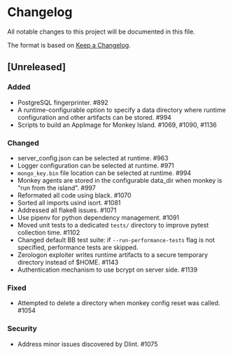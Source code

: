 # Changelog
All notable changes to this project will be documented in this file.

The format is based on [Keep a Changelog](https://keepachangelog.com/en/1.0.0/).

## [Unreleased]
### Added
- PostgreSQL fingerprinter. #892
- A runtime-configurable option to specify a data directory where runtime
  configuration and other artifacts can be stored. #994
- Scripts to build an AppImage for Monkey Island. #1069, #1090, #1136

### Changed
- server_config.json can be selected at runtime. #963
- Logger configuration can be selected at runtime. #971
- `mongo_key.bin` file location can be selected at runtime. #994
- Monkey agents are stored in the configurable data_dir when monkey is "run
  from the island". #997
- Reformated all code using black. #1070
- Sorted all imports usind isort. #1081
- Addressed all flake8 issues. #1071
- Use pipenv for python dependency management. #1091
- Moved unit tests to a dedicated `tests/` directory to improve pytest
  collection time. #1102
- Changed default BB test suite: if `--run-performance-tests` flag is not specified,
 performance tests are skipped.
- Zerologon exploiter writes runtime artifacts to a secure temporary directory
  instead of $HOME. #1143
- Authentication mechanism to use bcrypt on server side. #1139

### Fixed
- Attempted to delete a directory when monkey config reset was called. #1054

### Security
- Address minor issues discovered by Dlint. #1075
